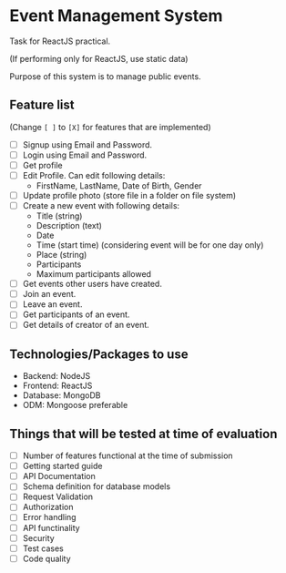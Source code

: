 # Event Management System

Task for ReactJS practical.

(If performing only for ReactJS, use static data)

Purpose of this system is to manage public events.

## Feature list

(Change `[ ]` to `[X]` for features that are implemented)

- [ ] Signup using Email and Password.
- [ ] Login using Email and Password.
- [ ] Get profile
- [ ] Edit Profile. Can edit following details:
  - FirstName, LastName, Date of Birth, Gender
- [ ] Update profile photo (store file in a folder on file system)
- [ ] Create a new event with following details:
  - Title (string)
  - Description (text)
  - Date
  - Time (start time) (considering event will be for one day only)
  - Place (string)
  - Participants
  - Maximum participants allowed
- [ ] Get events other users have created.
- [ ] Join an event.
- [ ] Leave an event.
- [ ] Get participants of an event.
- [ ] Get details of creator of an event.

## Technologies/Packages to use

- Backend: NodeJS
- Frontend: ReactJS
- Database: MongoDB
- ODM: Mongoose preferable

## Things that will be tested at time of evaluation

- [ ] Number of features functional at the time of submission
- [ ] Getting started guide
- [ ] API Documentation
- [ ] Schema definition for database models
- [ ] Request Validation
- [ ] Authorization
- [ ] Error handling
- [ ] API functinality
- [ ] Security
- [ ] Test cases
- [ ] Code quality
